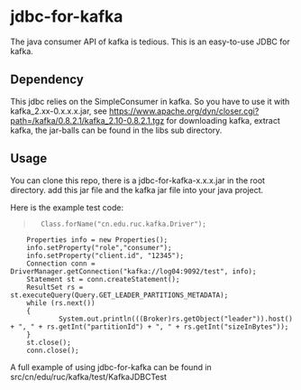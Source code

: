 # jdbc-for-kafka
The java consumer API of kafka is tedious. This is an easy-to-use JDBC for kafka. 

## Dependency
This jdbc relies on the SimpleConsumer in kafka.
So you have to use it with kafka_2.xx-0.x.x.x.jar, see https://www.apache.org/dyn/closer.cgi?path=/kafka/0.8.2.1/kafka_2.10-0.8.2.1.tgz
for downloading kafka, extract kafka, the jar-balls can be found in the libs sub directory.

## Usage
You can clone this repo, there is a jdbc-for-kafka-x.x.x.jar in the root directory. add this jar file and the kafka jar file into your java project.

Here is the example test code:
>       Class.forName("cn.edu.ruc.kafka.Driver");
        Properties info = new Properties();
        info.setProperty("role","consumer");
        info.setProperty("client.id", "12345");
        Connection conn = DriverManager.getConnection("kafka://log04:9092/test", info);
        Statement st = conn.createStatement();
        ResultSet rs = st.executeQuery(Query.GET_LEADER_PARTITIONS_METADATA);
        while (rs.next())
        {
                System.out.println(((Broker)rs.getObject("leader")).host() + ", " + rs.getInt("partitionId") + ", " + rs.getInt("sizeInBytes"));
        }
        st.close();
        conn.close();
        
A full example of using jdbc-for-kafka can be found in src/cn/edu/ruc/kafka/test/KafkaJDBCTest

